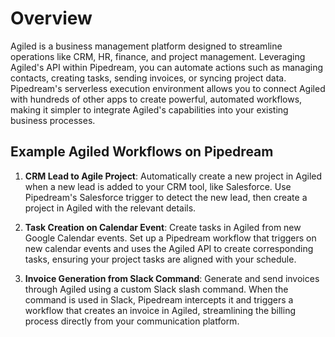 # Overview

Agiled is a business management platform designed to streamline operations like CRM, HR, finance, and project management. Leveraging Agiled's API within Pipedream, you can automate actions such as managing contacts, creating tasks, sending invoices, or syncing project data. Pipedream's serverless execution environment allows you to connect Agiled with hundreds of other apps to create powerful, automated workflows, making it simpler to integrate Agiled's capabilities into your existing business processes.

## Example Agiled Workflows on Pipedream

1. **CRM Lead to Agile Project**: Automatically create a new project in Agiled when a new lead is added to your CRM tool, like Salesforce. Use Pipedream's Salesforce trigger to detect the new lead, then create a project in Agiled with the relevant details.

2. **Task Creation on Calendar Event**: Create tasks in Agiled from new Google Calendar events. Set up a Pipedream workflow that triggers on new calendar events and uses the Agiled API to create corresponding tasks, ensuring your project tasks are aligned with your schedule.

3. **Invoice Generation from Slack Command**: Generate and send invoices through Agiled using a custom Slack slash command. When the command is used in Slack, Pipedream intercepts it and triggers a workflow that creates an invoice in Agiled, streamlining the billing process directly from your communication platform.
